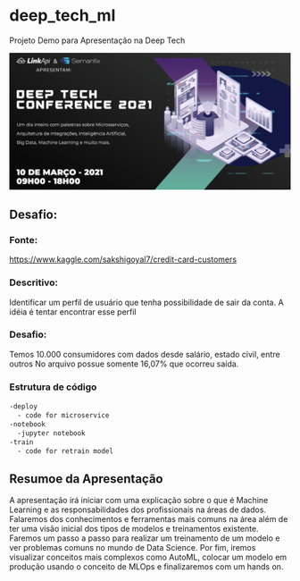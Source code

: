 # deep_tech_ml
Projeto Demo para Apresentação na Deep Tech

![alt text](./img/dt_ml.png)

## Desafio:

### Fonte:
https://www.kaggle.com/sakshigoyal7/credit-card-customers

### Descritivo:
Identificar um perfil de usuário que tenha possibilidade de sair da conta. A idéia é tentar encontrar esse perfil

### Desafio:
Temos 10.000 consumidores com dados desde salário, estado civil, entre outros
 No arquivo possue somente 16,07% que ocorreu saída.

### Estrutura de código

```
-deploy
  - code for microservice
-notebook
  -jupyter notebook
-train
  - code for retrain model
```

## Resumoe da Apresentação

A apresentação irá iniciar com uma explicação sobre o que é Machine Learning e
as responsabilidades dos profissionais na áreas de dados. Falaremos dos conhecimentos
e ferramentas mais comuns na área além de ter uma visão inicial dos tipos de modelos e 
treinamentos existente.
Faremos um passo a passo para realizar um treinamento de um modelo e ver problemas comuns 
no mundo de Data Science.
Por fim, iremos visualizar conceitos mais complexos como AutoML, colocar um modelo em produção 
usando o conceito de MLOps e finalizaremos com um hands on. 